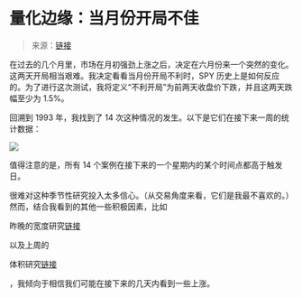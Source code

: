 <!--yml

类别：未分类

日期：2024-05-18 08:15:36

-->

# 量化边缘：当月份开局不佳

> 来源：[链接](http://quantifiableedges.blogspot.com/2008/06/when-months-start-bad.html#0001-01-01)

在过去的几个月里，市场在月初强劲上涨之后，决定在六月份来一个突然的变化。这两天开局相当艰难。我决定看看当月份开局不利时，SPY 历史上是如何反应的。为了进行这次测试，我将定义“不利开局”为前两天收盘价下跌，并且这两天跌幅至少为 1.5%。

回溯到 1993 年，我找到了 14 次这种情况的发生。以下是它们在接下来一周的统计数据：

![](https://blogger.googleusercontent.com/img/b/R29vZ2xl/AVvXsEgQ1U_Ug7hFGYMGszGM1vf034e0n7WSenuNw_CykfuqBhmUd4f2jXHKzlbY0UecGG7MJDN0JivsPL5RnJjIH5V4R28R8OSvGg1MHN5JYGTsEGkydqiQ11EKz6mOOcbHCy2WCqTPlMyrj_w/s1600-h/2008-6-4+bad+start.PNG)

值得注意的是，所有 14 个案例在接下来的一个星期内的某个时间点都高于触发日。

很难对这种季节性研究投入太多信心。（从交易角度来看，它们是我最不喜欢的。）然而，结合我看到的其他一些积极因素，比如

昨晚的宽度研究[链接](http://quantifiableedges.blogspot.com/2008/06/this-setups-been-favorable-since-last.html)

以及上周的

体积研究[链接](http://quantifiableedges.blogspot.com/2008/05/volume-pattern-that-makes-huge.html)

，我倾向于相信我们可能在接下来的几天内看到一些上涨。
